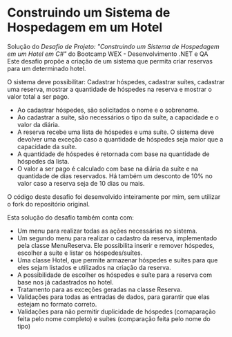 # Construindo um Sistema de Hospedagem em um Hotel

Solução do *Desafio de Projeto: "Construindo um Sistema de Hospedagem em um Hotel em C#"* do Bootcamp WEX - Desenvolvimento .NET e QA  
Este desafio propõe a criação de um sistema que permita criar reservas para um determinado hotel.

O sistema deve possibilitar: Cadastrar hóspedes, cadastrar suítes, cadastrar uma reserva, mostrar a quantidade de hóspedes na reserva e mostrar o valor total a ser pago.  
- Ao cadastrar hóspedes, são solicitados o nome e o sobrenome.
- Ao cadastrar a suíte, são necessários o tipo da suíte, a capacidade e o valor da diária.
- A reserva recebe uma lista de hóspedes e uma suíte. O sistema deve devolver uma exceção caso a quantidade de hóspedes seja maior que a capacidade da suíte.
- A quantidade de hóspedes é retornada com base na quantidade de hóspedes da lista.
- O valor a ser pago é calculado com base na diária da suíte e na quantidade de dias reservados. Há também um desconto de 10% no valor caso a reserva seja de 10 dias ou mais.

O código deste desafio foi desenvolvido inteiramente por mim, sem utilizar o fork do repositório original.

Esta solução do desafio também conta com: 
- Um menu para realizar todas as ações necessárias no sistema.
- Um segundo menu para realizar o cadastro da reserva, implementado pela classe MenuReserva. Ele possibilita inserir e remover hóspedes, escolher a suíte e listar os hóspedes/suítes.
- Uma classe Hotel, que permite armazenar hóspedes e suítes para que eles sejam listados e utilizados na criação da reserva.
- A possibilidade de escolher os hóspedes e suíte para a reserva com base nos já cadastrados no hotel.
- Tratamento para as exceções geradas na classe Reserva.
- Validações para todas as entradas de dados, para garantir que elas estejam no formato correto.
- Validações para não permitir duplicidade de hóspedes (comaparação feita pelo nome completo) e suítes (comparação feita pelo nome do tipo)
